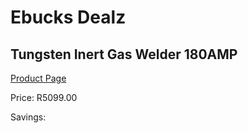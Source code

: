 
# Ebucks Dealz
## Tungsten Inert Gas Welder 180AMP
[Product Page](https://www.ebucks.com/web/shop/productSelected.do?prodId=1200589462&catId=854105660)

Price: R5099.00

Savings: 


	
